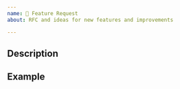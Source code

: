 ```yaml
---
name: 🚀 Feature Request
about: RFC and ideas for new features and improvements

---
```

## Description

<!-- A clear and concise description of the new feature. -->

## Example

<!-- A simple example of the new feature in action (include PHP code, YAML config, etc.)
     If the new feature changes an existing feature, include a simple before/after comparison. -->
